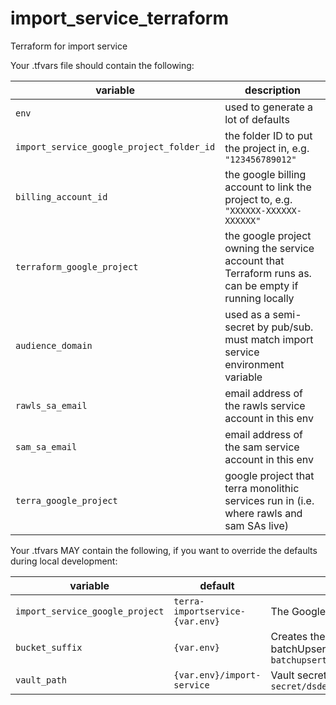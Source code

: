 # import_service_terraform
Terraform for import service

Your .tfvars file should contain the following:

**variable**|**description**
-----|-----
`env`                                             | used to generate a lot of defaults
`import_service_google_project_folder_id`    | the folder ID to put the project in, e.g. `"123456789012"`
`billing_account_id`                            | the google billing account to link the project to, e.g. `"XXXXXX-XXXXXX-XXXXXX"`
`terraform_google_project`                      | the google project owning the service account that Terraform runs as. can be empty if running locally
`audience_domain`                                | used as a semi-secret by pub/sub. must match import service environment variable
`rawls_sa_email`                                | email address of the rawls service account in this env
`sam_sa_email`                                  | email address of the sam service account in this env
`terra_google_project`                          | google project that terra monolithic services run in (i.e. where rawls and sam SAs live)


Your .tfvars MAY contain the following, if you want to override the defaults during local development:


**variable**|**default**|**description**
-----|-----|------
`import_service_google_project` | `terra-importservice-{var.env}` | The Google project to create
`bucket_suffix` | `{var.env}` | Creates the import service batchUpsert bucket, `importservice-batchupsert-{bucket_suffix}`
`vault_path` | `{var.env}/import-service` | Vault secrets will be published in `secret/dsde/firecloud/{vault_path}`
